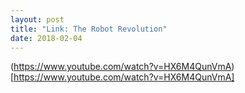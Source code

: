 ```yaml
---
layout: post
title: "Link: The Robot Revolution"
date: 2018-02-04
---
```

(https://www.youtube.com/watch?v=HX6M4QunVmA)[https://www.youtube.com/watch?v=HX6M4QunVmA]
